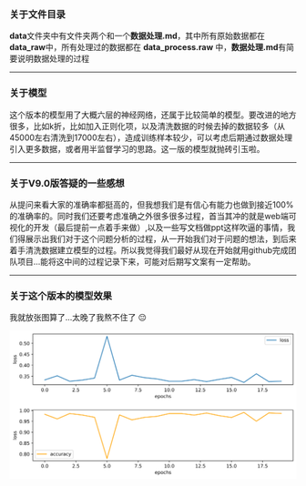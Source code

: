 ### 关于文件目录

**data**文件夹中有文件夹两个和一个**数据处理.md**，其中所有原始数据都在 **data_raw**中，所有处理过的数据都在 **data_process.raw** 中，**数据处理.md**有简要说明数据处理的过程

---

### 关于模型

这个版本的模型用了大概六层的神经网络，还属于比较简单的模型。要改进的地方很多，比如k折，比如加入正则化项，以及清洗数据的时候去掉的数据较多（从45000左右清洗到17000左右），造成训练样本较少，可以考虑后期通过数据处理引入更多数据，或者用半监督学习的思路。这一版的模型就抛砖引玉啦。

---

### 关于V9.0版答疑的一些感想

从提问来看大家的准确率都挺高的，但我想我们是有信心有能力也做到接近100%的准确率的。同时我们还要考虑准确之外很多很多过程，首当其冲的就是web端可视化的开发（最后提前一点着手来做）,以及一些写文档做ppt这样吹逼的事情，我们得展示出我们对于这个问题分析的过程，从一开始我们对于问题的想法，到后来着手清洗数据建立模型的过程。所以我觉得我们最好从现在开始就用github完成团队项目...能将这中间的过程记录下来，可能对后期写文案有一定帮助。

---

### 关于这个版本的模型效果

我就放张图算了...太晚了我熬不住了 :pensive:

![alt t](.\result.svg "result")